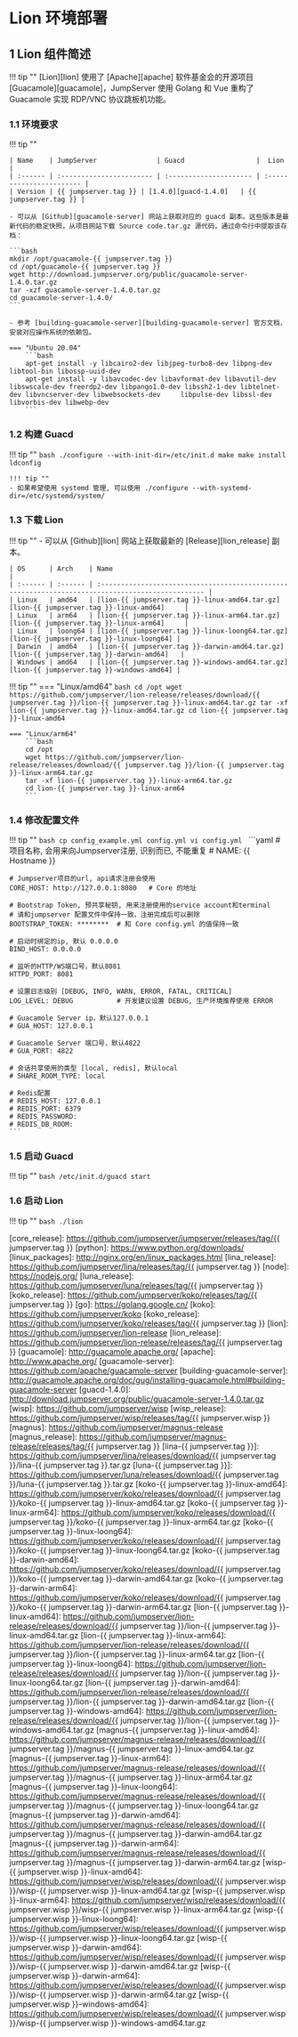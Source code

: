 # Lion 环境部署
## 1 Lion 组件简述
!!! tip ""
    [Lion][lion] 使用了 [Apache][apache] 软件基金会的开源项目 [Guacamole][guacamole]，JumpServer 使用 Golang 和 Vue 重构了 Guacamole 实现 RDP/VNC 协议跳板机功能。

### 1.1 环境要求
!!! tip ""

    | Name    | JumpServer               | Guacd                  |  Lion                    |
    | :------ | :----------------------- | :--------------------- | :----------------------- |
    | Version | {{ jumpserver.tag }} | [1.4.0][guacd-1.4.0]   | {{ jumpserver.tag }} |

    - 可以从 [Github][guacamole-server] 网站上获取对应的 guacd 副本。这些版本是最新代码的稳定快照，从项目网站下载 Source code.tar.gz 源代码，通过命令行中提取该存档：

    ```bash
    mkdir /opt/guacamole-{{ jumpserver.tag }}
    cd /opt/guacamole-{{ jumpserver.tag }}
    wget http://download.jumpserver.org/public/guacamole-server-1.4.0.tar.gz
    tar -xzf guacamole-server-1.4.0.tar.gz
    cd guacamole-server-1.4.0/
    ```

    - 参考 [building-guacamole-server][building-guacamole-server] 官方文档，安装对应操作系统的依赖包。

    === "Ubuntu 20.04"
        ```bash
        apt-get install -y libcairo2-dev libjpeg-turbo8-dev libpng-dev libtool-bin libossp-uuid-dev
        apt-get install -y libavcodec-dev libavformat-dev libavutil-dev libswscale-dev freerdp2-dev libpango1.0-dev libssh2-1-dev libtelnet-dev libvncserver-dev libwebsockets-dev     libpulse-dev libssl-dev libvorbis-dev libwebp-dev
        ```

### 1.2 构建 Guacd
!!! tip ""
    ```bash
    ./configure --with-init-dir=/etc/init.d
    make
    make install
    ldconfig
    ```

    !!! tip ""
    - 如果希望使用 systemd 管理, 可以使用 ./configure --with-systemd-dir=/etc/systemd/system/

### 1.3 下载 Lion
!!! tip ""
    - 可以从 [Github][lion] 网站上获取最新的 [Release][lion_release] 副本。

    | OS      | Arch    | Name                                                                                              |
    | :------ | :------ | :------------------------------------------------------------------------------------------------ |
    | Linux   | amd64   | [lion-{{ jumpserver.tag }}-linux-amd64.tar.gz][lion-{{ jumpserver.tag }}-linux-amd64]     |
    | Linux   | arm64   | [lion-{{ jumpserver.tag }}-linux-arm64.tar.gz][lion-{{ jumpserver.tag }}-linux-arm64]     |
    | Linux   | loong64 | [lion-{{ jumpserver.tag }}-linux-loong64.tar.gz][lion-{{ jumpserver.tag }}-linux-loong64] |
    | Darwin  | amd64   | [lion-{{ jumpserver.tag }}-darwin-amd64.tar.gz][lion-{{ jumpserver.tag }}-darwin-amd64]   |
    | Windows | amd64   | [lion-{{ jumpserver.tag }}-windows-amd64.tar.gz][lion-{{ jumpserver.tag }}-windows-amd64] |

!!! tip ""
    === "Linux/amd64"
        ```bash
        cd /opt
        wget https://github.com/jumpserver/lion-release/releases/download/{{ jumpserver.tag }}/lion-{{ jumpserver.tag }}-linux-amd64.tar.gz
        tar -xf lion-{{ jumpserver.tag }}-linux-amd64.tar.gz
        cd lion-{{ jumpserver.tag }}-linux-amd64
        ```

    === "Linux/arm64"
        ```bash
        cd /opt
        wget https://github.com/jumpserver/lion-release/releases/download/{{ jumpserver.tag }}/lion-{{ jumpserver.tag }}-linux-arm64.tar.gz
        tar -xf lion-{{ jumpserver.tag }}-linux-arm64.tar.gz
        cd lion-{{ jumpserver.tag }}-linux-arm64
        ```

### 1.4 修改配置文件
!!! tip ""
    ```bash
    cp config_example.yml config.yml
    vi config.yml
    ```
    ```yaml
    # 项目名称, 会用来向Jumpserver注册, 识别而已, 不能重复
    # NAME: {{ Hostname }}

    # Jumpserver项目的url, api请求注册会使用
    CORE_HOST: http://127.0.0.1:8080   # Core 的地址

    # Bootstrap Token, 预共享秘钥, 用来注册使用的service account和terminal
    # 请和jumpserver 配置文件中保持一致，注册完成后可以删除
    BOOTSTRAP_TOKEN: ********  # 和 Core config.yml 的值保持一致

    # 启动时绑定的ip, 默认 0.0.0.0
    BIND_HOST: 0.0.0.0

    # 监听的HTTP/WS端口号，默认8081
    HTTPD_PORT: 8081

    # 设置日志级别 [DEBUG, INFO, WARN, ERROR, FATAL, CRITICAL]
    LOG_LEVEL: DEBUG           # 开发建议设置 DEBUG, 生产环境推荐使用 ERROR

    # Guacamole Server ip，默认127.0.0.1
    # GUA_HOST: 127.0.0.1

    # Guacamole Server 端口号，默认4822
    # GUA_PORT: 4822

    # 会话共享使用的类型 [local, redis], 默认local
    # SHARE_ROOM_TYPE: local

    # Redis配置
    # REDIS_HOST: 127.0.0.1
    # REDIS_PORT: 6379
    # REDIS_PASSWORD:
    # REDIS_DB_ROOM:
    ```

### 1.5 启动 Guacd
!!! tip ""
    ```bash
    /etc/init.d/guacd start
    ```

### 1.6 启动 Lion
!!! tip ""
    ```bash
    ./lion
    ```


[nginx]: http://nginx.org/
[lina]: https://github.com/jumpserver/lina/
[vue]: https://cn.vuejs.org/
[element_ui]: https://element.eleme.cn/
[luna]: https://github.com/jumpserver/luna/
[angular_cli]: https://github.com/angular/angular-cli
[core]: https://github.com/jumpserver/jumpserver/
[django]: https://docs.djangoproject.com/
[gunicorn]: https://gunicorn.org/
[celery]: https://docs.celeryproject.org/
[flower]: https://github.com/mher/flower/
[daphne]: https://github.com/django/daphne/
[github]: https://github.com/
[core_release]: https://github.com/jumpserver/jumpserver/releases/tag/{{ jumpserver.tag }}
[python]: https://www.python.org/downloads/
[linux_packages]: http://nginx.org/en/linux_packages.html
[lina_release]: https://github.com/jumpserver/lina/releases/tag/{{ jumpserver.tag }}
[node]: https://nodejs.org/
[luna_release]: https://github.com/jumpserver/luna/releases/tag/{{ jumpserver.tag }}
[koko_release]: https://github.com/jumpserver/koko/releases/tag/{{ jumpserver.tag }}
[go]: https://golang.google.cn/
[koko]: https://github.com/jumpserver/koko
[koko_release]: https://github.com/jumpserver/koko/releases/tag/{{ jumpserver.tag }}
[lion]: https://github.com/jumpserver/lion-release
[lion_release]: https://github.com/jumpserver/lion-release/releases/tag/{{ jumpserver.tag }}
[guacamole]: http://guacamole.apache.org/
[apache]: http://www.apache.org/
[guacamole-server]: https://github.com/apache/guacamole-server
[building-guacamole-server]: http://guacamole.apache.org/doc/gug/installing-guacamole.html#building-guacamole-server
[guacd-1.4.0]: http://download.jumpserver.org/public/guacamole-server-1.4.0.tar.gz
[wisp]: https://github.com/jumpserver/wisp
[wisp_release]: https://github.com/jumpserver/wisp/releases/tag/{{ jumpserver.wisp }}
[magnus]: https://github.com/jumpserver/magnus-release
[magnus_release]: https://github.com/jumpserver/magnus-release/releases/tag/{{ jumpserver.tag }}
[lina-{{ jumpserver.tag }}]: https://github.com/jumpserver/lina/releases/download/{{ jumpserver.tag }}/lina-{{ jumpserver.tag }}.tar.gz
[luna-{{ jumpserver.tag }}]: https://github.com/jumpserver/luna/releases/download/{{ jumpserver.tag }}/luna-{{ jumpserver.tag }}.tar.gz
[koko-{{ jumpserver.tag }}-linux-amd64]: https://github.com/jumpserver/koko/releases/download/{{ jumpserver.tag }}/koko-{{ jumpserver.tag }}-linux-amd64.tar.gz
[koko-{{ jumpserver.tag }}-linux-arm64]: https://github.com/jumpserver/koko/releases/download/{{ jumpserver.tag }}/koko-{{ jumpserver.tag }}-linux-arm64.tar.gz
[koko-{{ jumpserver.tag }}-linux-loong64]: https://github.com/jumpserver/koko/releases/download/{{ jumpserver.tag }}/koko-{{ jumpserver.tag }}-linux-loong64.tar.gz
[koko-{{ jumpserver.tag }}-darwin-amd64]: https://github.com/jumpserver/koko/releases/download/{{ jumpserver.tag }}/koko-{{ jumpserver.tag }}-darwin-amd64.tar.gz
[koko-{{ jumpserver.tag }}-darwin-arm64]: https://github.com/jumpserver/koko/releases/download/{{ jumpserver.tag }}/koko-{{ jumpserver.tag }}-darwin-arm64.tar.gz
[lion-{{ jumpserver.tag }}-linux-amd64]: https://github.com/jumpserver/lion-release/releases/download/{{ jumpserver.tag }}/lion-{{ jumpserver.tag }}-linux-amd64.tar.gz
[lion-{{ jumpserver.tag }}-linux-arm64]: https://github.com/jumpserver/lion-release/releases/download/{{ jumpserver.tag }}/lion-{{ jumpserver.tag }}-linux-arm64.tar.gz
[lion-{{ jumpserver.tag }}-linux-loong64]: https://github.com/jumpserver/lion-release/releases/download/{{ jumpserver.tag }}/lion-{{ jumpserver.tag }}-linux-loong64.tar.gz
[lion-{{ jumpserver.tag }}-darwin-amd64]: https://github.com/jumpserver/lion-release/releases/download/{{ jumpserver.tag }}/lion-{{ jumpserver.tag }}-darwin-amd64.tar.gz
[lion-{{ jumpserver.tag }}-windows-amd64]: https://github.com/jumpserver/lion-release/releases/download/{{ jumpserver.tag }}/lion-{{ jumpserver.tag }}-windows-amd64.tar.gz
[magnus-{{ jumpserver.tag }}-linux-amd64]: https://github.com/jumpserver/magnus-release/releases/download/{{ jumpserver.tag }}/magnus-{{ jumpserver.tag }}-linux-amd64.tar.gz
[magnus-{{ jumpserver.tag }}-linux-arm64]: https://github.com/jumpserver/magnus-release/releases/download/{{ jumpserver.tag }}/magnus-{{ jumpserver.tag }}-linux-arm64.tar.gz
[magnus-{{ jumpserver.tag }}-linux-loong64]: https://github.com/jumpserver/magnus-release/releases/download/{{ jumpserver.tag }}/magnus-{{ jumpserver.tag }}-linux-loong64.tar.gz
[magnus-{{ jumpserver.tag }}-darwin-amd64]: https://github.com/jumpserver/magnus-release/releases/download/{{ jumpserver.tag }}/magnus-{{ jumpserver.tag }}-darwin-amd64.tar.gz
[magnus-{{ jumpserver.tag }}-darwin-arm64]: https://github.com/jumpserver/magnus-release/releases/download/{{ jumpserver.tag }}/magnus-{{ jumpserver.tag }}-darwin-arm64.tar.gz
[wisp-{{ jumpserver.wisp }}-linux-amd64]: https://github.com/jumpserver/wisp/releases/download/{{ jumpserver.wisp }}/wisp-{{ jumpserver.wisp }}-linux-amd64.tar.gz
[wisp-{{ jumpserver.wisp }}-linux-arm64]: https://github.com/jumpserver/wisp/releases/download/{{ jumpserver.wisp }}/wisp-{{ jumpserver.wisp }}-linux-arm64.tar.gz
[wisp-{{ jumpserver.wisp }}-linux-loong64]: https://github.com/jumpserver/wisp/releases/download/{{ jumpserver.wisp }}/wisp-{{ jumpserver.wisp }}-linux-loong64.tar.gz
[wisp-{{ jumpserver.wisp }}-darwin-amd64]: https://github.com/jumpserver/wisp/releases/download/{{ jumpserver.wisp }}/wisp-{{ jumpserver.wisp }}-darwin-amd64.tar.gz
[wisp-{{ jumpserver.wisp }}-darwin-arm64]: https://github.com/jumpserver/wisp/releases/download/{{ jumpserver.wisp }}/wisp-{{ jumpserver.wisp }}-darwin-arm64.tar.gz
[wisp-{{ jumpserver.wisp }}-windows-amd64]: https://github.com/jumpserver/wisp/releases/download/{{ jumpserver.wisp }}/wisp-{{ jumpserver.wisp }}-windows-amd64.tar.gz
